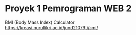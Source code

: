 # Proyek 1 Pemrograman WEB 2
BMI (Body Mass Index) Calculator
https://kreasi.nurulfikri.ac.id/jund21079ti/bmi/
